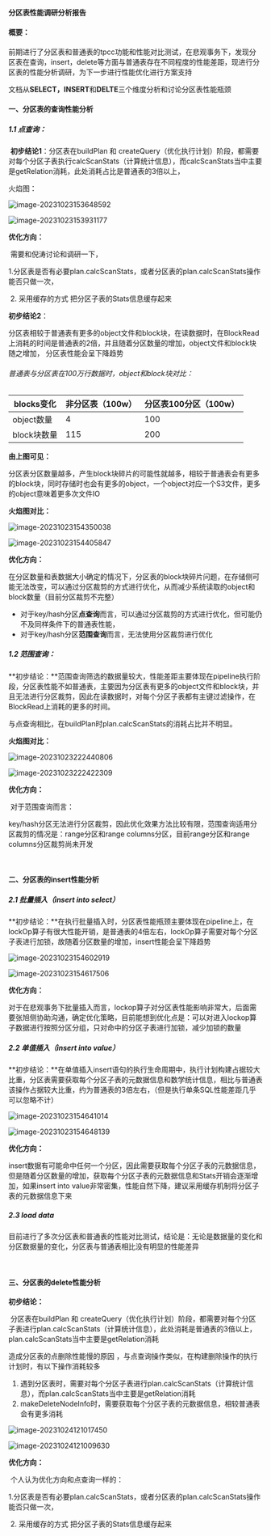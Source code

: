 #### 分区表性能调研分析报告

#### 概要：

​		前期进行了分区表和普通表的tpcc功能和性能对比测试，在悲观事务下，发现分区表在查询，insert，delete等方面与普通表存在不同程度的性能差距，现进行分区表的性能分析调研，为下一步进行性能优化进行方案支持

​		文档从**SELECT，INSERT**和**DELTE**三个维度分析和讨论分区表性能瓶颈

#### 一、分区表的查询性能分析

##### 1.1 点查询：

​	**初步结论1**：分区表在buildPlan 和 createQuery（优化执行计划）阶段，都需要对每个分区子表执行calcScanStats（计算统计信息），而calcScanStats当中主要是getRelation消耗，此处消耗占比是普通表的3倍以上， 

[^注]: 对于key分区而言， 点查询的时候， 可以进行分区裁剪，范围查询无法进行分区裁剪

火焰图：

![image-20231023153648592](分区表性能调研分析报告.assets/image-20231023153648592.png)



![image-20231023153931177](分区表性能调研分析报告.assets/image-20231023153931177.png)

**优化方向：**

​	需要和倪涛讨论和调研一下，

​	1.分区表是否有必要plan.calcScanStats，或者分区表的plan.calcScanStats操作能否只做一次，

​	2. 采用缓存的方式 把分区子表的Stats信息缓存起来



**初步结论2**：

​		分区表相较于普通表有更多的object文件和block块，在读数据时，在BlockRead上消耗的时间是普通表的2倍，并且随着分区数量的增加，object文件和block块随之增加， 分区表性能会呈下降趋势



###### 普通表与分区表在100万行数据时，object和block块对比：

| blocks变化  | 非分区表（100w） | 分区表100分区（100w） |
| ----------- | ---------------- | --------------------- |
| object数量  | 4                | 100                   |
| block块数量 | 115              | 200                   |

**由上图可见：**

​		分区表分区数量越多，产生block块碎片的可能性就越多，相较于普通表会有更多的block块，同时存储时也会有更多的object，一个object对应一个S3文件，更多的object意味着更多次文件IO

**火焰图对比：**

![image-20231023154350038](分区表性能调研分析报告.assets/image-20231023154350038.png)



![image-20231023154405847](分区表性能调研分析报告.assets/image-20231023154405847.png)



**优化方向：**

​		在分区数量和表数据大小确定的情况下，分区表的block块碎片问题，在存储侧可能无法改变，可以通过分区裁剪的方式进行优化，从而减少系统读取的object和block数量（目前分区裁剪不完整）

- ​	对于key/hash分区**点查询**而言，可以通过分区裁剪的方式进行优化，但可能仍不及同样条件下的普通表性能，
- ​	对于key/hash分区**范围查询**而言，无法使用分区裁剪进行优化



##### 1.2 范围查询：

​	**初步结论：**范围查询筛选的数据量较大，性能差距主要体现在pipeline执行阶段，分区表性能不如普通表，主要因为分区表有更多的object文件和block块，并且无法进行分区裁剪，因此在读数据时，对每个分区子表都有主键过滤操作，在BlockRead上消耗的更多的时间。

​		与点查询相比，在buildPlan时plan.calcScanStats的消耗占比并不明显。

**火焰图对比：**

![image-20231023222440806](分区表性能调研分析报告.assets/image-20231023222440806.png)



![image-20231023222422309](分区表性能调研分析报告.assets/image-20231023222422309.png)

**优化方向：**

​	对于范围查询而言：

​		key/hash分区无法进行分区裁剪，因此优化效果方法比较有限，范围查询适用分区裁剪的情况是：range分区和range columns分区，目前range分区和range columns分区裁剪尚未开发

​				

#### 二、分区表的insert性能分析

##### 2.1 批量插入（insert into select）

**初步结论：**在执行批量插入时，分区表性能瓶颈主要体现在pipeline上，在lockOp算子有很大性能开销，是普通表的4倍左右，lockOp算子需要对每个分区子表进行加锁，故随着分区数量的增加，insert性能会呈下降趋势

![image-20231023154602919](分区表性能调研分析报告.assets/image-20231023154602919.png)



![image-20231023154617506](分区表性能调研分析报告.assets/image-20231023154617506.png)

**优化方向：**

​     对于在悲观事务下批量插入而言，lockop算子对分区表性能影响非常大，后面需要张旭侧协助沟通，确定优化策略，目前能想到优化点是：可以对进入lockop算子数据进行按照分区分组，只对命中的分区子表进行加锁，减少加锁的数量



##### 2.2 单值插入（insert into value）

**初步结论：**在单值插入insert语句的执行生命周期中，执行计划构建占据较大比重，分区表需要获取每个分区子表的元数据信息和数学统计信息，相比与普通表该操作占据较大比重，约为普通表的3倍左右，（但是执行单条SQL性能差距几乎可以忽略不计）

![image-20231023154641014](分区表性能调研分析报告.assets/image-20231023154641014.png)



![image-20231023154648139](分区表性能调研分析报告.assets/image-20231023154648139.png)

**优化方向：**

​		insert数据有可能命中任何一个分区，因此需要获取每个分区子表的元数据信息，但是随着分区数量的增加，获取每个分区子表的元数据信息和Stats开销会逐渐增加，如果insert into value非常密集，性能自然下降，建议采用缓存机制将分区子表的元数据信息下来	



##### 2.3 load data

​	  目前进行了多次分区表和普通表的性能对比测试，结论是：无论是数据量的变化和分区数据量的变化，分区表与普通表相比没有明显的性能差异

​		

#### 三、分区表的delete性能分析

**初步结论：**

​		分区表在buildPlan 和 createQuery（优化执行计划）阶段，都需要对每个分区子表进行plan.calcScanStats（计算统计信息），此处消耗是普通表的3倍以上， plan.calcScanStats当中主要是getRelation消耗

造成分区表的点删除性能慢的原因 ，与点查询操作类似，在构建删除操作的执行计划时，有以下操作消耗较多

1.  遇到分区表时，需要对每个分区子表进行plan.calcScanStats（计算统计信息），而plan.calcScanStats当中主要是getRelation消耗
2. makeDeleteNodeInfo时，需要获取每个分区子表的元数据信息，相较普通表会有更多消耗

![image-20231024121017450](分区表性能调研分析报告.assets/image-20231024121017450.png)

![image-20231024121009630](分区表性能调研分析报告.assets/image-20231024121009630.png)

**优化方向：**

​	个人认为优化方向和点查询一样的：

​	1.分区表是否有必要plan.calcScanStats，或者分区表的plan.calcScanStats操作能否只做一次，

​	2. 采用缓存的方式 把分区子表的Stats信息缓存起来

